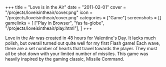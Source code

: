 +++
title = "Love is in the Air"
date = "2011-02-01"
cover = "/projects/loveisintheair/cover.png"
icon = "/projects/loveisintheair/cover.png"
categories = ["Game"]
screenshots = []
gamelinks = [
    ["Play in Browser", "fas fa-globe", "/projects/loveisintheair/play.html"],
]
+++

Love in the Air was created in 48 hours for Valentine's Day. It lacks much polish, but overall turned out quite well for my first Flash game! Each wave, there are a set number of hearts that travel towards the player. They must all be shot down with your limited number of missiles. This game was heavily inspired by the gaming classic, Missile Command.